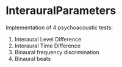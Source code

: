 # InterauralParameters
Implementation of 4 psychoacoustic tests:
1. Interaural Level Difference
2. Interaural Time Difference 
3. Binaural frequency discrimination
4. Binaural beats
